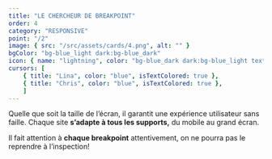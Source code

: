 ```yaml
---
title: "LE CHERCHEUR DE BREAKPOINT"
order: 4
category: "RESPONSIVE"
point: "/2"
image: { src: "/src/assets/cards/4.png", alt: "" }
bgColor: "bg-blue_light dark:bg-blue_dark"
icon: { name: "lightning", color: "bg-blue_dark dark:bg-blue_light text-blue_light dark:text-blue_dark" }
cursors: [
    { title: "Lina", color: "blue", isTextColored: true },
    { title: "Chris", color: "blue", isTextColored: true },
    ]
---
```


Quelle que soit la taille de l’écran, il garantit une expérience utilisateur sans faille. Chaque site **s’adapte à tous les supports,** du mobile au grand écran.

Il fait attention à **chaque breakpoint** attentivement, on ne pourra pas le reprendre à l’inspection!